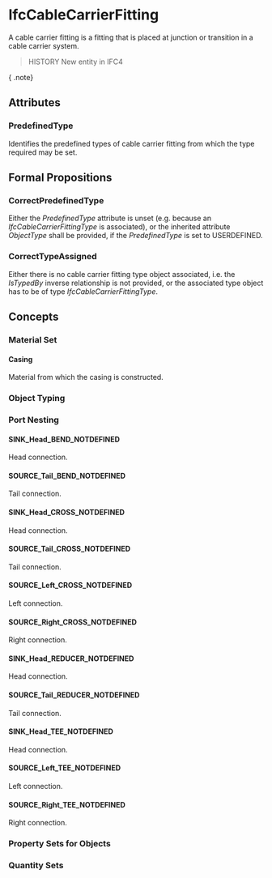 # IfcCableCarrierFitting

A cable carrier fitting is a fitting that is placed at junction or transition in a cable carrier system.<!-- end of definition -->

> HISTORY  New entity in IFC4

{ .note}
>

## Attributes

### PredefinedType
Identifies the predefined types of cable carrier fitting from which the type required may be set.

## Formal Propositions

### CorrectPredefinedType
Either the _PredefinedType_ attribute is unset (e.g. because an _IfcCableCarrierFittingType_ is associated), or the inherited attribute _ObjectType_ shall be provided, if the _PredefinedType_ is set to USERDEFINED.

### CorrectTypeAssigned
Either there is no cable carrier fitting type object associated, i.e. the _IsTypedBy_ inverse relationship is not provided, or the associated type object has to be of type _IfcCableCarrierFittingType_.

## Concepts

### Material Set



#### Casing

Material from which the casing is constructed.

### Object Typing



### Port Nesting



#### SINK_Head_BEND_NOTDEFINED

Head connection.

#### SOURCE_Tail_BEND_NOTDEFINED

Tail connection.

#### SINK_Head_CROSS_NOTDEFINED

Head connection.

#### SOURCE_Tail_CROSS_NOTDEFINED

Tail connection.

#### SOURCE_Left_CROSS_NOTDEFINED

Left connection.

#### SOURCE_Right_CROSS_NOTDEFINED

Right connection.

#### SINK_Head_REDUCER_NOTDEFINED

Head connection.

#### SOURCE_Tail_REDUCER_NOTDEFINED

Tail connection.

#### SINK_Head_TEE_NOTDEFINED

Head connection.

#### SOURCE_Left_TEE_NOTDEFINED

Left connection.

#### SOURCE_Right_TEE_NOTDEFINED

Right connection.

### Property Sets for Objects



### Quantity Sets



